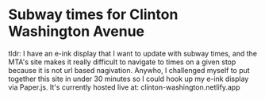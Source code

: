 # Subway times for Clinton Washington Avenue

tldr: I have an e-ink display that I want to update with subway times, and the MTA's site makes it really difficult to navigate to times on a given stop because it is not url based nagivation. Anywho, I challenged myself to put together this site in under 30 minutes so I could hook up my e-ink display via Paper.js. It's currently hosted live at: clinton-washington.netlify.app
